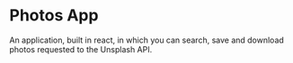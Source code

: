 # Photos App

An application, built in react, in which you can search, save and download photos requested to the Unsplash API.